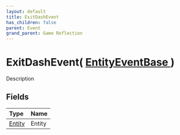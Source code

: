 ```yaml
---
layout: default
title: ExitDashEvent
has_children: false
parent: Event
grand_parent: Game Reflection
---
```

# ExitDashEvent( [ EntityEventBase ](/docs/game-reflection/events/entity_event_base) )
Description 

## Fields

| Type | Name |
|:-------------|:--------------|
| [Entity](/docs/game-reflection/classes/entity) | Entity |

